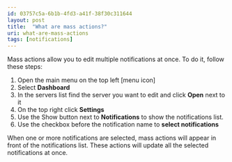 ```yaml
---
id: 03757c5a-6b1b-4fd3-a41f-38f30c311644
layout: post
title:  "What are mass actions?"
uri: what-are-mass-actions
tags: [notifications]
---
```


Mass actions allow you to edit multiple notifications at once. To do it, follow these steps:

<!-- more -->

1.  Open the main menu on the top left \[menu icon\]
2.  Select **Dashboard**
3.  In the servers list find the server you want to edit and click **Open** next to it
4.  On the top right click **Settings**
5.  Use the Show button next to **Notifications** to show the notifications list.
6.  Use the checkbox before the notification name to **select notifications**

When one or more notifications are selected, mass actions will appear in front of the notifications list. These actions will update all the selected notifications at once.